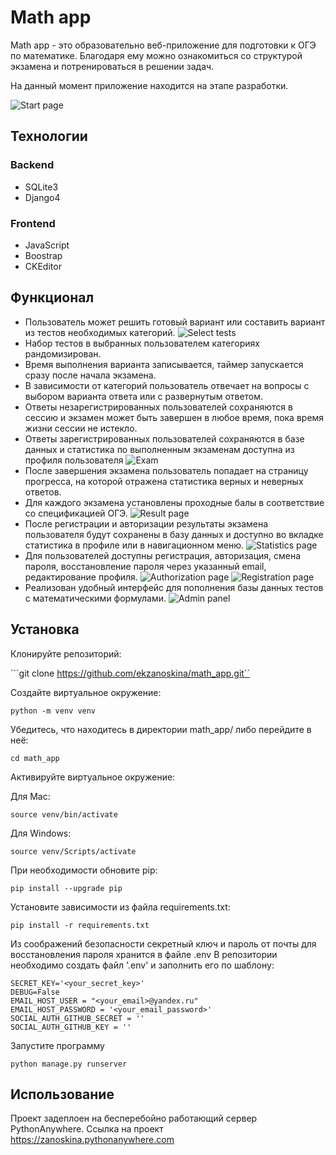 Math app
===============

Math app - это образовательно веб-приложение для подготовки к ОГЭ по математике. Благодаря ему можно ознакомиться со структурой экзамена и потренироваться в решении задач.

На данный момент приложение находится на этапе разработки.

![Start page](screenshots/main_page.png?raw=true "Start page")

Технологии
----------------
### Backend

- SQLite3
- Django4

### Frontend

- JavaScript
- Boostrap
- CKEditor


Функционал
----------------
* Пользователь может решить готовый вариант или составить вариант из тестов необходимых категорий.
![Select tests](screenshots/select_tests.png?raw=true "Select tests")
* Набор тестов в выбранных пользователем категориях рандомизирован.
* Время выполнения варианта записывается, таймер запускается сразу после начала экзамена.
* В зависимости от категорий пользователь отвечает на вопросы с выбором варианта ответа или с развернутым ответом.
* Ответы незарегистрированных пользователей сохраняются в сессию и экзамен может быть завершен в любое время, пока время жизни сессии не истекло.
* Ответы зарегистрированных пользователей сохраняются в базе данных и статистика по выполненным экзаменам доступна из профиля пользователя
![Exam](screenshots/exam.png?raw=true "Exam")  
* После завершения экзамена пользователь попадает на страницу прогресса, на которой отражена статистика верных и неверных ответов.
* Для каждого экзамена установлены проходные балы в соответствие со спецификацией ОГЭ.
![Result page](screenshots/result.png?raw=true "Result")
* После регистрации и авторизации результаты экзамена пользователя будут сохранены в базу данных и доступно во вкладке статистика в профиле или в навигационном меню.
![Statistics page](screenshots/statistics.png?raw=true "Statistics")
* Для пользователей доступны регистрация, авторизация, смена пароля, восстановление пароля через указанный email, редактирование профиля.
![Authorization page](screenshots/authorization.png?raw=true "Authorization")
![Registration page](screenshots/registration.png?raw=true "Registration")
* Реализован удобный интерфейс для пополнения базы данных тестов с математическими формулами.
![Admin panel](https://i.imgur.com/o3nxhAp.png "Admin interface")


Установка
------------
Клонируйте репозиторий:

```git clone https://github.com/ekzanoskina/math_app.git``

Cоздайте виртуальное окружение:

```python -m venv venv```

Убедитесь, что находитесь в директории math_app/ либо перейдите в неё:

```cd math_app```

Активируйте виртуальное окружение:

Для Mac:
 
```source venv/bin/activate```

Для Windows:

```source venv/Scripts/activate```

При необходимости обновите pip:

```pip install --upgrade pip```

Установите зависимости из файла requirements.txt:

```pip install -r requirements.txt```

Из соображений безопасности секретный ключ и пароль от почты для восстановления пароля хранится в файле .env В репозитории необходимо создать файл '.env' и заполнить его по шаблону:

```
SECRET_KEY='<your_secret_key>'
DEBUG=False
EMAIL_HOST_USER = "<your_email>@yandex.ru"
EMAIL_HOST_PASSWORD = '<your_email_password>'
SOCIAL_AUTH_GITHUB_SECRET = ''
SOCIAL_AUTH_GITHUB_KEY = ''
```
Запустите программу
```
python manage.py runserver
```

Использование
------------
Проект задеплоен на бесперебойно работающий сервер PythonAnywhere. 
Ссылка на проект https://zanoskina.pythonanywhere.com

